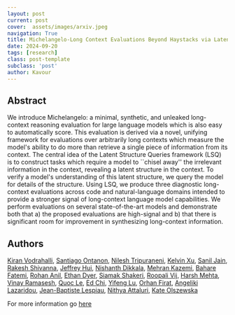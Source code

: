 ```yaml
---
layout: post
current: post
cover:  assets/images/arxiv.jpeg
navigation: True
title: Michelangelo-Long Context Evaluations Beyond Haystacks via Latent Structure Queries
date: 2024-09-20
tags: [research]
class: post-template
subclass: 'post'
author: Kavour
---
```


<h2> Abstract </h2>

<p> We introduce Michelangelo: a minimal, synthetic, and unleaked long-context reasoning evaluation for large language models which is also easy to automatically score. This evaluation is derived via a novel, unifying framework for evaluations over arbitrarily long contexts which measure the model's ability to do more than retrieve a single piece of information from its context. The central idea of the Latent Structure Queries framework (LSQ) is to construct tasks which require a model to ``chisel away'' the irrelevant information in the context, revealing a latent structure in the context. To verify a model's understanding of this latent structure, we query the model for details of the structure. Using LSQ, we produce three diagnostic long-context evaluations across code and natural-language domains intended to provide a stronger signal of long-context language model capabilities. We perform evaluations on several state-of-the-art models and demonstrate both that a) the proposed evaluations are high-signal and b) that there is significant room for improvement in synthesizing long-context information.</p>

<h2> Authors </h2>

<p> <a href="https://arxiv.org/search/cs?searchtype=author&amp;query=Vodrahalli,+K">Kiran Vodrahalli</a>, <a href="https://arxiv.org/search/cs?searchtype=author&amp;query=Ontanon,+S">Santiago Ontanon</a>, <a href="https://arxiv.org/search/cs?searchtype=author&amp;query=Tripuraneni,+N">Nilesh Tripuraneni</a>, <a href="https://arxiv.org/search/cs?searchtype=author&amp;query=Xu,+K">Kelvin Xu</a>, <a href="https://arxiv.org/search/cs?searchtype=author&amp;query=Jain,+S">Sanil Jain</a>, <a href="https://arxiv.org/search/cs?searchtype=author&amp;query=Shivanna,+R">Rakesh Shivanna</a>, <a href="https://arxiv.org/search/cs?searchtype=author&amp;query=Hui,+J">Jeffrey Hui</a>, <a href="https://arxiv.org/search/cs?searchtype=author&amp;query=Dikkala,+N">Nishanth Dikkala</a>, <a href="https://arxiv.org/search/cs?searchtype=author&amp;query=Kazemi,+M">Mehran Kazemi</a>, <a href="https://arxiv.org/search/cs?searchtype=author&amp;query=Fatemi,+B">Bahare Fatemi</a>, <a href="https://arxiv.org/search/cs?searchtype=author&amp;query=Anil,+R">Rohan Anil</a>, <a href="https://arxiv.org/search/cs?searchtype=author&amp;query=Dyer,+E">Ethan Dyer</a>, <a href="https://arxiv.org/search/cs?searchtype=author&amp;query=Shakeri,+S">Siamak Shakeri</a>, <a href="https://arxiv.org/search/cs?searchtype=author&amp;query=Vij,+R">Roopali Vij</a>, <a href="https://arxiv.org/search/cs?searchtype=author&amp;query=Mehta,+H">Harsh Mehta</a>, <a href="https://arxiv.org/search/cs?searchtype=author&amp;query=Ramasesh,+V">Vinay Ramasesh</a>, <a href="https://arxiv.org/search/cs?searchtype=author&amp;query=Le,+Q">Quoc Le</a>, <a href="https://arxiv.org/search/cs?searchtype=author&amp;query=Chi,+E">Ed Chi</a>, <a href="https://arxiv.org/search/cs?searchtype=author&amp;query=Lu,+Y">Yifeng Lu</a>, <a href="https://arxiv.org/search/cs?searchtype=author&amp;query=Firat,+O">Orhan Firat</a>, <a href="https://arxiv.org/search/cs?searchtype=author&amp;query=Lazaridou,+A">Angeliki Lazaridou</a>, <a href="https://arxiv.org/search/cs?searchtype=author&amp;query=Lespiau,+J">Jean-Baptiste Lespiau</a>, <a href="https://arxiv.org/search/cs?searchtype=author&amp;query=Attaluri,+N">Nithya Attaluri</a>, <a href="https://arxiv.org/search/cs?searchtype=author&amp;query=Olszewska,+K">Kate Olszewska</a></p>

<p>For more information go <a href='https://arxiv.org/abs/2409.12640'>here</a></p>
